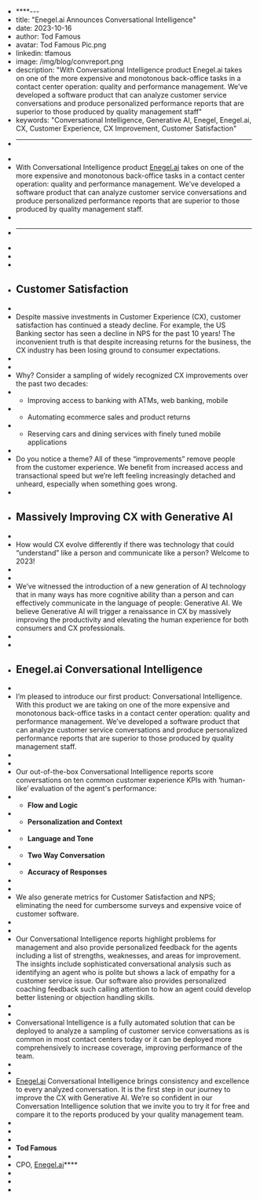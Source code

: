 * ****---
* title: "Enegel.ai Announces Conversational Intelligence"
* date: 2023-10-16
* author: Tod Famous
* avatar: Tod Famous Pic.png
* linkedin: tfamous
* image: /img/blog/convreport.png
* description: "With Conversational Intelligence product Enegel.ai takes on one of the more expensive and monotonous back-office tasks in a contact center operation: quality and performance management.  We’ve developed a software product that can analyze customer service conversations and produce personalized performance reports that are superior to those produced by quality management staff"
* keywords: "Conversational Intelligence, Generative AI, Enegel, Enegel.ai, CX, Customer Experience, CX Improvement, Customer Satisfaction" 
* ---
* 
* With Conversational Intelligence product [Enegel.ai](https://www.enegel.ai) takes on one of the more expensive and monotonous back-office tasks in a contact center operation: quality and performance management.  We’ve developed a software product that can analyze customer service conversations and produce personalized performance reports that are superior to those produced by quality management staff.
* 
* ---
* <script setup>
* import ButtonCTA from '../.vitepress/theme/components/ButtonCTA.vue'
* </script>
* 
* 
* ## Customer Satisfaction
* 
* Despite massive investments in Customer Experience (CX), customer satisfaction has continued a steady decline.  For example, the US Banking sector has seen a decline in NPS for the past 10 years!  The inconvenient truth is that despite increasing returns for the business, the CX industry has been losing ground to consumer expectations.  
* 
* 
* Why? Consider a sampling of widely recognized CX improvements over the past two decades:
* - Improving access to banking with ATMs, web banking, mobile
* - Automating ecommerce sales and product returns
* - Reserving cars and dining services with finely tuned mobile applications
* 
* Do you notice a theme?  All of these “improvements” remove people from the customer experience.  We benefit from increased access and transactional speed but we’re left feeling increasingly detached and unheard, especially when something goes wrong.  
* 
* ## Massively Improving CX with Generative AI
* 
* How would CX evolve differently if there was technology that could “understand” like a person and communicate like a person?  Welcome to 2023!
* 
* 
* We’ve witnessed the introduction of a new generation of AI technology that in many ways has more cognitive ability than a person and can effectively communicate in the language of people: Generative AI.  We believe Generative AI will trigger a renaissance in CX by massively improving the productivity and elevating the human experience for both consumers and CX professionals.
* 
* 
* ## Enegel.ai Conversational Intelligence
* 
* I’m pleased to introduce our first product: Conversational Intelligence.  With this product we are taking on one of the more expensive and monotonous back-office tasks in a contact center operation: quality and performance management.  We’ve developed a software product that can analyze customer service conversations and produce personalized performance reports that are superior to those produced by quality management staff.
* 
* 
* Our out-of-the-box Conversational Intelligence reports score conversations on ten common customer experience KPIs with ‘human-like’ evaluation of the agent's performance:
* - **Flow and Logic**
* - **Personalization and Context**
* - **Language and Tone**
* - **Two Way Conversation**
* - **Accuracy of Responses**
* 
*  
* We also generate metrics for Customer Satisfaction and NPS; eliminating the need for cumbersome surveys and expensive voice of customer software.
* 
* 
* Our Conversational Intelligence reports highlight problems for management and also provide personalized feedback for the agents including a list of strengths, weaknesses, and areas for improvement.  The insights include sophisticated conversational analysis such as identifying an agent who is polite but shows a lack of empathy for a customer service issue.  Our software also provides personalized coaching feedback such calling attention to how an agent could develop better listening or objection handling skills.
* 
* 
* Conversational Intelligence is a fully automated solution that can be deployed to analyze a sampling of customer service conversations as is common in most contact centers today or it can be deployed more comprehensively to increase coverage, improving performance of the team.
* 
* 
* [Enegel.ai](https://www.enegel.ai) Conversational Intelligence brings consistency and excellence to every analyzed conversation.  It is the first step in our journey to improve the CX with Generative AI.  We’re so confident in our Conversation Intelligence solution that we invite you to try it for free and compare it to the reports produced by your quality management team.
* 
* <ButtonCTA title="Try it now!" url="https://www.enegel.ai/company/tryit"></ButtonCTA>
* 
* **Tod Famous**
* 
* CPO, [Enegel.ai](https://www.enegel.ai)****
* 
* 
* []()